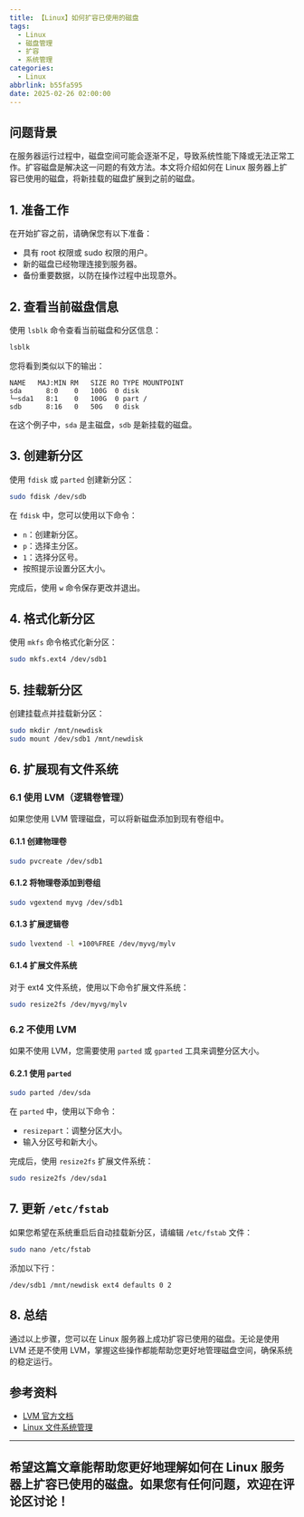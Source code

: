 ```yaml
---
title: 【Linux】如何扩容已使用的磁盘
tags:
  - Linux
  - 磁盘管理
  - 扩容
  - 系统管理
categories:
  - Linux
abbrlink: b55fa595
date: 2025-02-26 02:00:00
---
```


## 问题背景

在服务器运行过程中，磁盘空间可能会逐渐不足，导致系统性能下降或无法正常工作。扩容磁盘是解决这一问题的有效方法。本文将介绍如何在 Linux 服务器上扩容已使用的磁盘，将新挂载的磁盘扩展到之前的磁盘。

## 1. 准备工作

在开始扩容之前，请确保您有以下准备：

- 具有 root 权限或 sudo 权限的用户。
- 新的磁盘已经物理连接到服务器。
- 备份重要数据，以防在操作过程中出现意外。

## 2. 查看当前磁盘信息

使用 `lsblk` 命令查看当前磁盘和分区信息：

```bash
lsblk
```

您将看到类似以下的输出：

```
NAME   MAJ:MIN RM   SIZE RO TYPE MOUNTPOINT
sda      8:0    0   100G  0 disk 
└─sda1   8:1    0   100G  0 part /
sdb      8:16   0   50G   0 disk 
```

在这个例子中，`sda` 是主磁盘，`sdb` 是新挂载的磁盘。

## 3. 创建新分区

使用 `fdisk` 或 `parted` 创建新分区：

```bash
sudo fdisk /dev/sdb
```

在 `fdisk` 中，您可以使用以下命令：

- `n`：创建新分区。
- `p`：选择主分区。
- `1`：选择分区号。
- 按照提示设置分区大小。

完成后，使用 `w` 命令保存更改并退出。

## 4. 格式化新分区

使用 `mkfs` 命令格式化新分区：

```bash
sudo mkfs.ext4 /dev/sdb1
```

## 5. 挂载新分区

创建挂载点并挂载新分区：

```bash
sudo mkdir /mnt/newdisk
sudo mount /dev/sdb1 /mnt/newdisk
```

## 6. 扩展现有文件系统

### 6.1 使用 LVM（逻辑卷管理）

如果您使用 LVM 管理磁盘，可以将新磁盘添加到现有卷组中。

#### 6.1.1 创建物理卷

```bash
sudo pvcreate /dev/sdb1
```

#### 6.1.2 将物理卷添加到卷组

```bash
sudo vgextend myvg /dev/sdb1
```

#### 6.1.3 扩展逻辑卷

```bash
sudo lvextend -l +100%FREE /dev/myvg/mylv
```

#### 6.1.4 扩展文件系统

对于 ext4 文件系统，使用以下命令扩展文件系统：

```bash
sudo resize2fs /dev/myvg/mylv
```

### 6.2 不使用 LVM

如果不使用 LVM，您需要使用 `parted` 或 `gparted` 工具来调整分区大小。

#### 6.2.1 使用 `parted`

```bash
sudo parted /dev/sda
```

在 `parted` 中，使用以下命令：

- `resizepart`：调整分区大小。
- 输入分区号和新大小。

完成后，使用 `resize2fs` 扩展文件系统：

```bash
sudo resize2fs /dev/sda1
```

## 7. 更新 `/etc/fstab`

如果您希望在系统重启后自动挂载新分区，请编辑 `/etc/fstab` 文件：

```bash
sudo nano /etc/fstab
```

添加以下行：

```
/dev/sdb1 /mnt/newdisk ext4 defaults 0 2
```

## 8. 总结

通过以上步骤，您可以在 Linux 服务器上成功扩容已使用的磁盘。无论是使用 LVM 还是不使用 LVM，掌握这些操作都能帮助您更好地管理磁盘空间，确保系统的稳定运行。

## 参考资料

- [LVM 官方文档](https://www.sourceware.org/lvm2/)
- [Linux 文件系统管理](https://linuxcommand.org/lc3_man_pages/mount8.html)

---

希望这篇文章能帮助您更好地理解如何在 Linux 服务器上扩容已使用的磁盘。如果您有任何问题，欢迎在评论区讨论！
--- 
